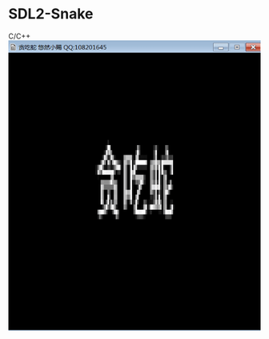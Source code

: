 # SDL2-Snake
C/C++ 
![img](https://github.com/qq108201645/SDL2-Snake/blob/main/2021_09_03_18_49_32_151.gif)
